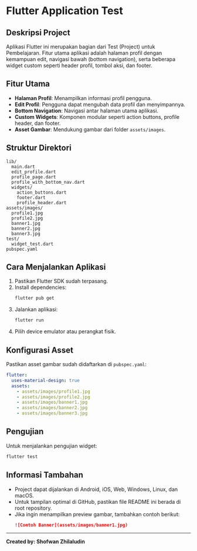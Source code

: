 # Flutter Application Test

## Deskripsi Project

Aplikasi Flutter ini merupakan bagian dari Test (Project) untuk Pembelajaran. Fitur utama aplikasi adalah halaman profil dengan kemampuan edit, navigasi bawah (bottom navigation), serta beberapa widget custom seperti header profil, tombol aksi, dan footer.

## Fitur Utama

- **Halaman Profil**: Menampilkan informasi profil pengguna.
- **Edit Profil**: Pengguna dapat mengubah data profil dan menyimpannya.
- **Bottom Navigation**: Navigasi antar halaman utama aplikasi.
- **Custom Widgets**: Komponen modular seperti action buttons, profile header, dan footer.
- **Asset Gambar**: Mendukung gambar dari folder `assets/images`.

## Struktur Direktori

```
lib/
  main.dart
  edit_profile.dart
  profile_page.dart
  profile_with_bottom_nav.dart
  widgets/
    action_buttons.dart
    footer.dart
    profile_header.dart
assets/images/
  profile1.jpg
  profile2.jpg
  banner1.jpg
  banner2.jpg
  banner3.jpg
test/
  widget_test.dart
pubspec.yaml
```

## Cara Menjalankan Aplikasi

1. Pastikan Flutter SDK sudah terpasang.
2. Install dependencies:
   ```sh
   flutter pub get
   ```
3. Jalankan aplikasi:
   ```sh
   flutter run
   ```
4. Pilih device emulator atau perangkat fisik.

## Konfigurasi Asset

Pastikan asset gambar sudah didaftarkan di `pubspec.yaml`:

```yaml
flutter:
  uses-material-design: true
  assets:
    - assets/images/profile1.jpg
    - assets/images/profile2.jpg
    - assets/images/banner1.jpg
    - assets/images/banner2.jpg
    - assets/images/banner3.jpg
```

## Pengujian

Untuk menjalankan pengujian widget:
```sh
flutter test
```

## Informasi Tambahan

- Project dapat dijalankan di Android, iOS, Web, Windows, Linux, dan macOS.
- Untuk tampilan optimal di GitHub, pastikan file README ini berada di root repository.
- Jika ingin menampilkan preview gambar, tambahkan contoh berikut:
  ```markdown
  ![Contoh Banner](assets/images/banner1.jpg)
  ```

---

**Created by: Shofwan Zhilaludin**